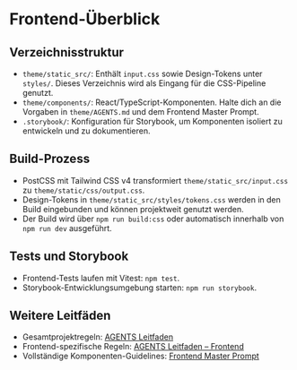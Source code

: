 # Frontend-Überblick

## Verzeichnisstruktur
- `theme/static_src/`: Enthält `input.css` sowie Design-Tokens unter `styles/`. Dieses Verzeichnis wird als Eingang für die CSS-Pipeline genutzt.
- `theme/components/`: React/TypeScript-Komponenten. Halte dich an die Vorgaben in `theme/AGENTS.md` und dem Frontend Master Prompt.
- `.storybook/`: Konfiguration für Storybook, um Komponenten isoliert zu entwickeln und zu dokumentieren.

## Build-Prozess
- PostCSS mit Tailwind CSS v4 transformiert `theme/static_src/input.css` zu `theme/static/css/output.css`.
- Design-Tokens in `theme/static_src/styles/tokens.css` werden in den Build eingebunden und können projektweit genutzt werden.
- Der Build wird über `npm run build:css` oder automatisch innerhalb von `npm run dev` ausgeführt.

## Tests und Storybook
- Frontend-Tests laufen mit Vitest: `npm test`.
- Storybook-Entwicklungsumgebung starten: `npm run storybook`.

## Weitere Leitfäden
- Gesamtprojektregeln: [AGENTS Leitfaden](../AGENTS.md)
- Frontend-spezifische Regeln: [AGENTS Leitfaden – Frontend](../theme/AGENTS.md)
- Vollständige Komponenten-Guidelines: [Frontend Master Prompt](frontend-master-prompt.md)
